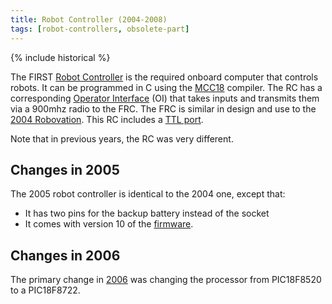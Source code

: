 ```yaml
---
title: Robot Controller (2004-2008)
tags: [robot-controllers, obsolete-part]
---
```


{% include historical %}

The FIRST [Robot Controller](robot-controller)
is the required onboard computer that controls robots. It can be
programmed in C using the [MCC18](MCC18 "MCC18" ) compiler. The RC
has a corresponding [Operator Interface](operator-interface) (OI) that takes inputs and transmits them via a 900mhz
radio to the FRC. The FRC is similar in design and use to the [2004
Robovation](robovation). This RC
includes a [TTL port](TTL_port).

Note that in previous years, the RC was very different.

## Changes in 2005

The 2005 robot controller is identical to the 2004 one, except that:

  * It has two pins for the backup battery instead of the socket 
  * It comes with version 10 of the [firmware](firmware). 

## Changes in 2006

The primary change in
[2006](robot-controller-2006) was changing the processor from PIC18F8520 to a
PIC18F8722.
